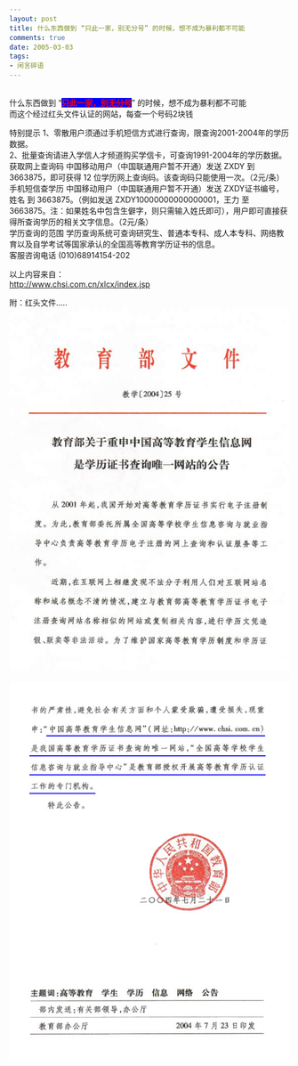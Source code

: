```yaml
---
layout: post
title: 什么东西做到 “只此一家，别无分号” 的时候，想不成为暴利都不可能
comments: true
date: 2005-03-03
tags:
- 闲言碎语
---
```


<p> <br />什么东西做到 “<strong><span style="color: #ff0000; background-color: #0000ff;">只此一家，别无分号</span></strong>” 的时候，想不成为暴利都不可能<br />而这个经过红头文件认证的网站，每查一个号码2块钱</p>
<p>特别提示 1、零散用户须通过手机短信方式进行查询，限查询2001-2004年的学历数据。<br />2、批量查询请进入学信人才频道购买学信卡，可查询1991-2004年的学历数据。 <br />获取网上查询码 中国移动用户（中国联通用户暂不开通）发送 ZXDY 到 3663875，即可获得 12 位学历网上查询码。该查询码只能使用一次。（2元/条）<br />手机短信查学历 中国移动用户（中国联通用户暂不开通）发送 ZXDY证书编号，姓名 到 3663875。（例如发送 ZXDY10000000000000001，王力 至 3663875。注：如果姓名中包含生僻字，则只需输入姓氏即可），用户即可直接获得所查询学历的相关文字信息。（2元/条）<br />学历查询的范围 学历查询系统可查询研究生、普通本专科、成人本专科、网络教育以及自学考试等国家承认的全国高等教育学历证书的信息。<br />客服咨询电话 (010)68914154-202</p>
<p>以上内容来自：<br /><a href="http://www.chsi.com.cn/xlcx/index.jsp">http://www.chsi.com.cn/xlcx/index.jsp</a></p>
<p>附：红头文件.....<br /><img src="/images/hbz_images/16bd0c17-a73e-4745-b5c4-48bc0bbe4dc0.jpg" alt=""> <br /><img src="/images/hbz_images/8d86d36b-c7dd-4164-9bd6-5c6adcde1a45.jpg" alt=""></p>				
